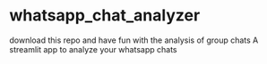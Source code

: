 # whatsapp_chat_analyzer
download this repo and have fun with the analysis of group chats 
A streamlit app to analyze your whatsapp chats
